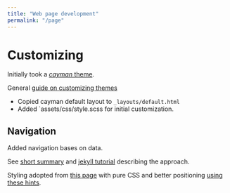 ```yaml
---
title: "Web page development"
permalink: "/page"
---
```

# Customizing

Initially took a [*cayman* theme](https://github.com/pages-themes/cayman).

General [guide on customizing themes](
https://help.github.com/articles/customizing-css-and-html-in-your-jekyll-theme/)
 
* Copied cayman default layout to `_layouts/default.html`
* Added `assets/css/style.scss for initial customization.

## Navigation

Added navigation bases on data.

See [short summary](http://planetjekyll.github.io/snippets/nav-with-data.html) and [jekyll tutorial](https://jekyllrb.com/tutorials/navigation/) describing the approach.

Styling adopted from [this page](https://medialoot.com/blog/how-to-create-a-responsive-navigation-menu-using-only-css/) with pure CSS and better positioning [using these hints](https://www.w3schools.com/howto/howto_js_topnav_responsive.asp).